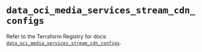 # `data_oci_media_services_stream_cdn_configs`

Refer to the Terraform Registry for docs: [`data_oci_media_services_stream_cdn_configs`](https://registry.terraform.io/providers/oracle/oci/6.18.0/docs/data-sources/media_services_stream_cdn_configs).

